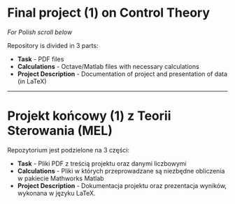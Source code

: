 # Final project (1) on Control Theory

*For Polish scroll below*

Repository is divided in 3 parts:

- **Task** - PDF files
- **Calculations** - Octave/Matlab files with necessary calculations
- **Project Description** - Documentation of project and presentation of data (in LaTeX)

----

# Projekt końcowy (1) z Teorii Sterowania (MEL)

Repozytorium jest podzielone na 3 części:

- **Task** - Pliki PDF z treścią projektu oraz danymi liczbowymi
- **Calculations** - Pliki w których przeprowadzane są niezbędne obliczenia w pakiecie Mathworks Matlab
- **Project Description** - Dokumentacja projektu oraz prezentacja wyników, wykonana w języku LaTeX.

